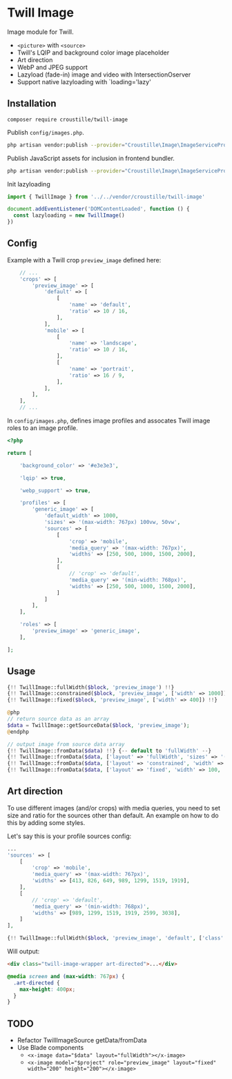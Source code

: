 # Twill Image

Image module for Twill.

- `<picture>` with `<source>`
- Twill's LQIP and background color image placeholder
- Art direction
- WebP and JPEG support
- Lazyload (fade-in) image and video with IntersectionOserver
- Support native lazyloading with `loading='lazy'

## Installation

```
composer require croustille/twill-image
```

Publish `config/images.php`.

```bash
php artisan vendor:publish --provider="Croustille\Image\ImageServiceProvider" --tag=config
```

Publish JavaScript assets for inclusion in frontend bundler.

```bash
php artisan vendor:publish --provider="Croustille\Image\ImageServiceProvider" --tag=js
```

Init lazyloading

```js
import { TwillImage } from '../../vendor/croustille/twill-image'

document.addEventListener('DOMContentLoaded', function () {
  const lazyloading = new TwillImage()
})
```

## Config

Example with a Twill crop `preview_image` defined here:

```php
    // ...
    'crops' => [
        'preview_image' => [
            'default' => [
                [
                    'name' => 'default',
                    'ratio' => 10 / 16,
                ],
            ],
            'mobile' => [
                [
                    'name' => 'landscape',
                    'ratio' => 10 / 16,
                ],
                [
                    'name' => 'portrait',
                    'ratio' => 16 / 9,
                ],
            ],
        ],
    ],
    // ...
```

In `config/images.php`, defines image profiles and assocates Twill image roles to an image profile.

```php
<?php

return [

    'background_color' => '#e3e3e3',

    'lqip' => true,

    'webp_support' => true,

    'profiles' => [
        'generic_image' => [
            'default_width' => 1000,
            'sizes' => '(max-width: 767px) 100vw, 50vw',
            'sources' => [
                [
                    'crop' => 'mobile',
                    'media_query' => '(max-width: 767px)',
                    'widths' => [250, 500, 1000, 1500, 2000],
                ],
                [
                    // 'crop' => 'default',
                    'media_query' => '(min-width: 768px)',
                    'widths' => [250, 500, 1000, 1500, 2000],
                ]
            ]
        ],
    ],

    'roles' => [
        'preview_image' => 'generic_image',
    ],

];
```

## Usage

```php
{!! TwillImage::fullWidth($block, 'preview_image') !!}
{!! TwillImage::constrained($block, 'preview_image', ['width' => 1000]) !!}
{!! TwillImage::fixed($block, 'preview_image', ['width' => 400]) !!}

@php
// return source data as an array
$data = TwillImage::getSourceData($block, 'preview_image');
@endphp

// output image from source data array
{!! TwillImage::fromData($data) !!} {-- default to 'fullWidth' --}
{!! TwillImage::fromData($data, ['layout' => 'fullWidth', 'sizes' => '(max-width: 400px) 100vw, 50vw']) !!}
{!! TwillImage::fromData($data, ['layout' => 'constrained', 'width' => 400]) !!}
{!! TwillImage::fromData($data, ['layout' => 'fixed', 'width' => 100, 'height' => 150]) !!}
```

## Art direction

To use different images (and/or crops) with media queries, you need to set size and ratio for the sources other than default. An example on how to do this by adding some styles.

Let's say this is your profile sources config:

```php
...
'sources' => [
    [
        'crop' => 'mobile',
        'media_query' => '(max-width: 767px)',
        'widths' => [413, 826, 649, 989, 1299, 1519, 1919],
    ],
    [
        // 'crop' => 'default',
        'media_query' => '(min-width: 768px)',
        'widths' => [989, 1299, 1519, 1919, 2599, 3038],
    ]
],
```

```php
{!! TwillImage::fullWidth($block, 'preview_image', 'default', ['class' => 'art-directed']) !!}
```

Will output:

```html
<div class="twill-image-wrapper art-directed">...</div>
```

```css
@media screen and (max-width: 767px) {
  .art-directed {
    max-height: 400px;
  }
}
```

## TODO

- Refactor TwillImageSource getData/fromData
- Use Blade components
  - `<x-image data="$data" layout="fullWidth"></x-image>`
  - `<x-image model="$project" role="preview_image" layout="fixed" width="200" height="200"></x-image>`

